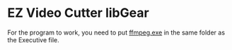 # EZ Video Cutter libGear

For the program to work, you need to put [ffmpeg.exe](https://ffmpeg.zeranoe.com/builds/) in the same folder as the Executive file.
